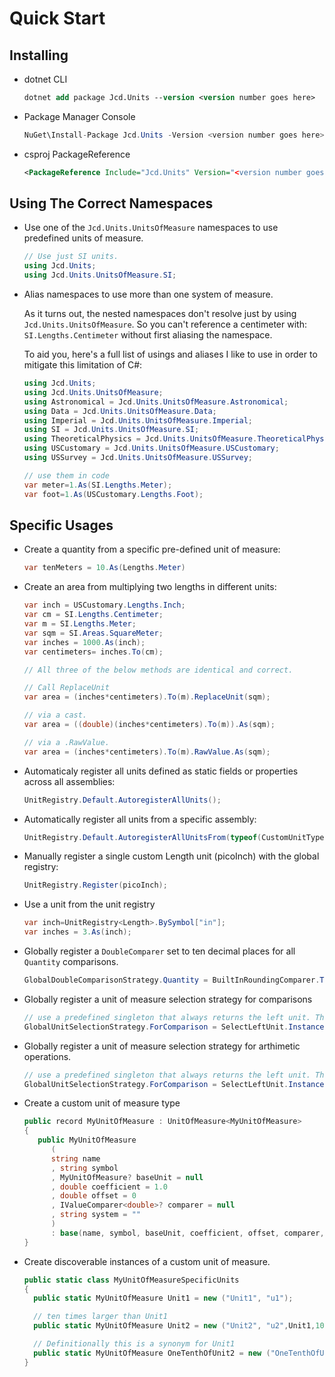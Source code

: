 # Quick Start

## Installing
- dotnet CLI
  ```ps
  dotnet add package Jcd.Units --version <version number goes here>
  ```
- Package Manager Console
  ```csharp
  NuGet\Install-Package Jcd.Units -Version <version number goes here>
  ```
- csproj PackageReference
  ```xml
  <PackageReference Include="Jcd.Units" Version="<version number goes here>" />
  ```
## Using The Correct Namespaces
- Use one of the `Jcd.Units.UnitsOfMeasure` namespaces to use predefined units of measure.
  ```csharp
  // Use just SI units.
  using Jcd.Units;
  using Jcd.Units.UnitsOfMeasure.SI;

  ```
- Alias namespaces to use more than one system of measure.
  
  As it turns out, the nested namespaces don't resolve just by using `Jcd.Units.UnitsOfMeasure`. So you can't reference a centimeter with: `SI.Lengths.Centimeter` without first aliasing the namespace.

  To aid you, here's a full list of usings and aliases I like to use in order to mitigate this limitation of C#:

  ```csharp
  using Jcd.Units;
  using Jcd.Units.UnitsOfMeasure;
  using Astronomical = Jcd.Units.UnitsOfMeasure.Astronomical;
  using Data = Jcd.Units.UnitsOfMeasure.Data;
  using Imperial = Jcd.Units.UnitsOfMeasure.Imperial;
  using SI = Jcd.Units.UnitsOfMeasure.SI;
  using TheoreticalPhysics = Jcd.Units.UnitsOfMeasure.TheoreticalPhysics;
  using USCustomary = Jcd.Units.UnitsOfMeasure.USCustomary;
  using USSurvey = Jcd.Units.UnitsOfMeasure.USSurvey;

  // use them in code
  var meter=1.As(SI.Lengths.Meter);
  var foot=1.As(USCustomary.Lengths.Foot);
  ```

## Specific Usages
- Create a quantity from a specific pre-defined unit of measure: 
  ```csharp
  var tenMeters = 10.As(Lengths.Meter)
  ```
- Create an area from multiplying two lengths in different units:
  ```csharp
  var inch = USCustomary.Lengths.Inch;
  var cm = SI.Lengths.Centimeter;
  var m = SI.Lengths.Meter;
  var sqm = SI.Areas.SquareMeter; 
  var inches = 1000.As(inch);
  var centimeters= inches.To(cm);

  // All three of the below methods are identical and correct.

  // Call ReplaceUnit
  var area = (inches*centimeters).To(m).ReplaceUnit(sqm);

  // via a cast.
  var area = ((double)(inches*centimeters).To(m)).As(sqm);

  // via a .RawValue.
  var area = (inches*centimeters).To(m).RawValue.As(sqm);
  ```
- Automaticaly register all units defined as static fields or properties across all assemblies:
  ```csharp
  UnitRegistry.Default.AutoregisterAllUnits();
  ```
- Automatically register all units from a specific assembly:
  ```csharp
  UnitRegistry.Default.AutoregisterAllUnitsFrom(typeof(CustomUnitType).Assembly);
  ```
- Manually register a single custom Length unit (picoInch) with the global registry:
  ```csharp
  UnitRegistry.Register(picoInch);
  ```
- Use a unit from the unit registry
  ```csharp
  var inch=UnitRegistry<Length>.BySymbol["in"];
  var inches = 3.As(inch);
  ```
- Globally register a `DoubleComparer` set to ten decimal places for all `Quantity` comparisons.
  ```csharp
  GlobalDoubleComparisonStrategy.Quantity = BuiltInRoundingComparer.TenDecimalPlaces;
  ```
- Globally register a unit of measure selection strategy for comparisons
  ```csharp
  // use a predefined singleton that always returns the left unit. The right side is converted to these units before comparison. This affects all units types.
  GlobalUnitSelectionStrategy.ForComparison = SelectLeftUnit.Instance; 
  ```

- Globally register a unit of measure selection strategy for arthimetic operations.
  ```csharp
  // use a predefined singleton that always returns the left unit. The right side is converted to these units before an arithmetic operation is performed. This affects all units types.
  GlobalUnitSelectionStrategy.ForComparison = SelectLeftUnit.Instance; 
  ```
- Create a custom unit of measure type
  ```csharp
  public record MyUnitOfMeasure : UnitOfMeasure<MyUnitOfMeasure>
  {
     public MyUnitOfMeasure
        (
        string name
        , string symbol
        , MyUnitOfMeasure? baseUnit = null
        , double coefficient = 1.0
        , double offset = 0
        , IValueComparer<double>? comparer = null
        , string system = ""
        )
        : base(name, symbol, baseUnit, coefficient, offset, comparer, system) { }
  }
  ```

- Create discoverable instances of a custom unit of measure.
  ```csharp
  public static class MyUnitOfMeasureSpecificUnits 
  {
    public static MyUnitOfMeasure Unit1 = new ("Unit1", "u1");

    // ten times larger than Unit1
    public static MyUnitOfMeasure Unit2 = new ("Unit2", "u2",Unit1,10);

    // Definitionally this is a synonym for Unit1
    public static MyUnitOfMeasure OneTenthOfUnit2 = new ("OneTenthOfUnit2", "u2/10",Unit2,0.1);
  }
  ```